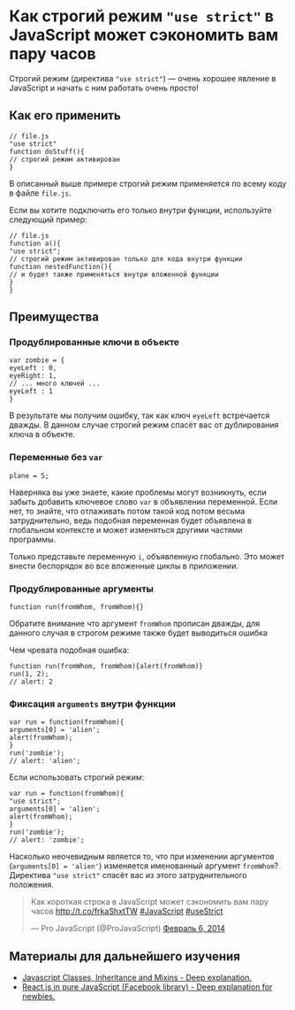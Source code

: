 # Как строгий режим `"use strict"` в JavaScript может сэкономить вам пару часов

Строгий режим (директива `"use strict"`) — очень хорошее явление в JavaScript 
и начать с ним работать очень просто!

## Как его применить

    // file.js
    "use strict"
    function doStuff(){
    // строгий режим активирован
    }

В описанный выше примере строгий режим применяется по всему коду в файле 
`file.js`.

Если вы хотите подключить его только внутри функции, используйте следующий пример:

    // file.js
    function a(){
    "use strict";
    // строгий режим активирован только для кода внутри функции
    function nestedFunction(){
    // и будет также применяться внутри вложенной функции
    }
    }

## Преимущества

### Продублированные ключи в объекте

    var zombie = {
    eyeLeft : 0,
    eyeRight: 1,
    // ... много ключей ...
    eyeLeft : 1
    }

В результате мы получим ошибку, так как ключ `eyeLeft` встречается дважды. В данном случае строгий режим спасёт вас от дублирования ключа в объекте.

### Переменные без `var`

    plane = 5;

Наверняка вы уже знаете, какие проблемы могут возникнуть, если забыть добавить 
ключевое слово `var` в объявлении переменной. Если нет, то знайте, что 
отлаживать потом такой код потом весьма затруднительно, ведь подобная 
переменная будет объявлена в глобальном контексте и может изменяться другими 
частями программы.

Только представьте переменную `i`, объявленную глобально. Это может внести 
беспорядок во все вложенные циклы в приложении.

### Продублированные аргументы

    function run(fromWhom, fromWhom){}

Обратите внимание что аргумент `fromWhom` прописан дважды, для данного случая 
в строгом режиме также будет выводиться ошибка

Чем чревата подобная ошибка:

    function run(fromWhom, fromWhom){alert(fromWhom)}
    run(1, 2);
    // alert: 2

### Фиксация `arguments` внутри функции

    var run = function(fromWhom){
    arguments[0] = 'alien';
    alert(fromWhom);
    }
    run('zombie');
    // alert: 'alien';

Если использовать строгий режим:

    var run = function(fromWhom){
    "use strict";
    arguments[0] = 'alien';
    alert(fromWhom);
    }
    run('zombie');
    // alert: 'zombie';

Насколько неочевидным является то, что при изменении аргументов 
(`arguments[0] = 'alien'`) изменяется именованный аргумент `fromWhom`? 
Директива `"use strict"` спасёт вас из этого затруднительного положения.

<blockquote class="twitter-tweet" lang="en"><p>Как короткая строка в JavaScript может сэкономить вам пару часов <a href="http://t.co/frkaShxtTW">http://t.co/frkaShxtTW</a> <a href="https://twitter.com/search?q=%23JavaScript&amp;src=hash">#JavaScript</a> <a href="https://twitter.com/search?q=%23useStrict&amp;src=hash">#useStrict</a></p>&mdash; Pro JavaScript (@ProJavaScript) <a href="https://twitter.com/ProJavaScript/statuses/431487194750918656">Февраль 6, 2014</a></blockquote>
<script async src="//platform.twitter.com/widgets.js" charset="utf-8"></script>


## Материалы для дальнейшего изучения

* [Javascript Classes, Inheritance and Mixins - Deep explanation.][1]
* [React.js in pure JavaScript (Facebook library) - Deep explanation for newbies.][2]



[1]: http://www.webdesignporto.com/javascript-classes-and-inheritance/?utm_source=internal-further-reading&utm_medium=link&utm_campaign=internal
[2]: http://www.webdesignporto.com/react-js-in-pure-javascript-facebook-library/?utm_source=internal-further-reading&utm_medium=link&utm_campaign=internal